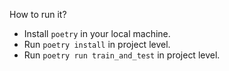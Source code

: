 How to run it?

- Install `poetry` in your local machine.
- Run `poetry install` in project level.
- Run `poetry run train_and_test` in project level.
